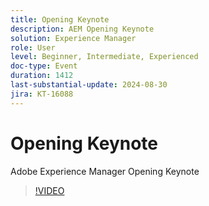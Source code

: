 ```yaml
---
title: Opening Keynote
description: AEM Opening Keynote
solution: Experience Manager
role: User
level: Beginner, Intermediate, Experienced
doc-type: Event
duration: 1412
last-substantial-update: 2024-08-30
jira: KT-16088
---
```


# Opening Keynote

Adobe Experience Manager Opening Keynote

>[!VIDEO](https://video.tv.adobe.com/v/3433161/?learn=on)
